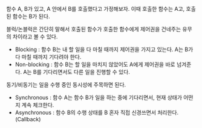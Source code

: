 함수 A, B가 있고, A 안에서 B를 호출했다고 가정해보자. 이때 호출한 함수는 A고, 호출된 함수는 B가 된다.

블럭/논블럭은 간단히 말해서 호출된 함수가 호출한 함수에게 제어권을 건네주는 유무의 차이라고 볼 수 있다.
- Blocking : 함수 B는 내 할 일을 다 마칠 때까지 제어권을 가지고 있는다. A는 B가 다 마칠 때까지 기다려야 한다.
- Non-blocking : 함수 B는 할 일을 마치지 않았어도 A에게 제어권을 바로 넘겨준다. A는 B를 기다리면서도 다른 일을 진행할 수 있다.

동기/비동기는 일을 수행 중인 동시성에 주목하면 된다.
- Synchronous : 함수 A는 함수 B가 일을 하는 중에 기다리면서, 현재 상태가 어떤지 계속 체크한다.
- Asynchronous : 함수 B의 수행 상태를 B 혼자 직접 신경쓰면서 처리한다. (Callback)